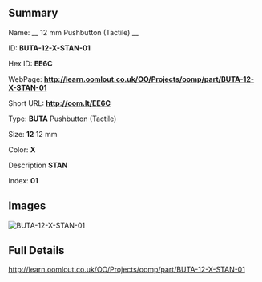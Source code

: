 

## Summary
 
Name: __ 12 mm Pushbutton (Tactile) __

ID: __BUTA-12-X-STAN-01__

Hex ID: __EE6C__

WebPage: __http://learn.oomlout.co.uk/OO/Projects/oomp/part/BUTA-12-X-STAN-01__

Short URL: __http://oom.lt/EE6C__


Type: __BUTA__ Pushbutton (Tactile) 

Size: __12__ 12 mm 

Color: __X__  

Description __STAN__  

Index: __01__


## Images
![BUTA-12-X-STAN-01](http://oomlout.com/oomp-gen/parts/BUTA-12-X-STAN-01/BUTA-12-X-STAN-01_420.jpg)



## Full Details

 http://learn.oomlout.co.uk/OO/Projects/oomp/part/BUTA-12-X-STAN-01














